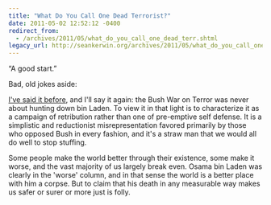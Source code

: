 ```yaml
---
title: "What Do You Call One Dead Terrorist?"
date: 2011-05-02 12:52:12 -0400
redirect_from:
  - /archives/2011/05/what_do_you_call_one_dead_terr.shtml
legacy_url: http://seankerwin.org/archives/2011/05/what_do_you_call_one_dead_terr.shtml
---
```

“A good start.”

Bad, old jokes aside:

[I've said it before](http://seankerwin.org/archives/2004/10/remember.shtml), and I'll say it again: the Bush War on Terror was never about hunting down bin Laden. To view it in that light is to characterize it as a campaign of retribution rather than one of pre-emptive self defense. It is a simplistic and reductionist misrepresentation favored primarily by those who opposed Bush in every fashion, and it's a straw man that we would all do well to stop stuffing.

Some people make the world better through their existence, some make it worse, and the vast majority of us largely break even. Osama bin Laden was clearly in the 'worse' column, and in that sense the world is a better place with him a corpse. But to claim that his death in any measurable way makes us safer or surer or more just is folly.
